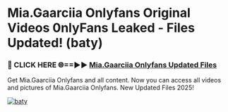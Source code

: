 # Mia.Gaarciia Onlyfans Original Videos 0nlyFans Leaked - Files Updated! (baty)

<h3>🔴 CLICK HERE 🌐==►► <a href="https://tinyurl.com/2jnfzry5" rel="nofollow">Mia.Gaarciia Onlyfans Updated Files</a></h3>

Get Mia.Gaarciia Onlyfans and all content. Now you can access all videos and pictures of Mia.Gaarciia Onlyfans. New Updated Files 2025!

[![baty](https://i.imgur.com/GyGTBgg.gif)](https://tinyurl.com/2jnfzry5)
